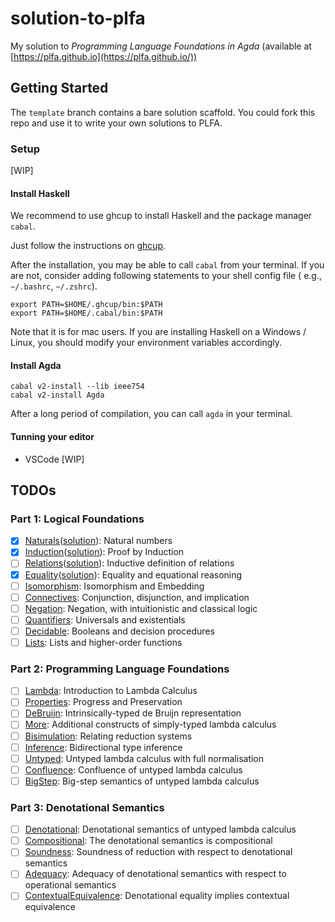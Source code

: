 # solution-to-plfa

My solution to _Programming Language Foundations in Agda_ (available at [https://plfa.github.io](https://plfa.github.io/))

## Getting Started

The `template` branch contains a bare solution scaffold. You could fork this repo and use it to write your own solutions to PLFA.

### Setup

[WIP]

#### Install Haskell

We recommend to use ghcup to install Haskell and the package manager `cabal`.

Just follow the instructions on [ghcup](https://www.haskell.org/ghcup/).

After the installation, you may be able to call `cabal` from your terminal. If you are not, consider adding following statements to your shell config file ( e.g., `~/.bashrc`, `~/.zshrc`).

```
export PATH=$HOME/.ghcup/bin:$PATH
export PATH=$HOME/.cabal/bin:$PATH
```

Note that it is for mac users. If you are installing Haskell on a Windows / Linux, you should modify your environment variables accordingly.

#### Install Agda

```
cabal v2-install --lib ieee754
cabal v2-install Agda
```

After a long period of compilation, you can call `agda` in your terminal.

#### Tunning your editor

- VSCode [WIP]

## TODOs

### Part 1: Logical Foundations

- [x] [Naturals](https://plfa.github.io/Naturals/)([solution](./solution/part1/Naturals.lagda.md)): Natural numbers
- [x] [Induction](https://plfa.github.io/Induction/)([solution](./solution/part1/Induction.lagda.md)): Proof by Induction
- [ ] [Relations](https://plfa.github.io/Relations/)([solution](./solution/part1/Relations.lagda.md)): Inductive definition of relations
- [x] [Equality](https://plfa.github.io/Equality/)([solution](./solution/part1/Equality.lagda.md)): Equality and equational reasoning
- [ ] [Isomorphism](https://plfa.github.io/Isomorphism/): Isomorphism and Embedding
- [ ] [Connectives](https://plfa.github.io/Connectives/): Conjunction, disjunction, and implication
- [ ] [Negation](https://plfa.github.io/Negation/): Negation, with intuitionistic and classical logic
- [ ] [Quantifiers](https://plfa.github.io/Quantifiers/): Universals and existentials
- [ ] [Decidable](https://plfa.github.io/Decidable/): Booleans and decision procedures
- [ ] [Lists](https://plfa.github.io/Lists/): Lists and higher-order functions

### Part 2: Programming Language Foundations

- [ ] [Lambda](https://plfa.github.io/Lambda/): Introduction to Lambda Calculus
- [ ] [Properties](https://plfa.github.io/Properties/): Progress and Preservation
- [ ] [DeBruijn](https://plfa.github.io/DeBruijn/): Intrinsically-typed de Bruijn representation
- [ ] [More](https://plfa.github.io/More/): Additional constructs of simply-typed lambda calculus
- [ ] [Bisimulation](https://plfa.github.io/Bisimulation/): Relating reduction systems
- [ ] [Inference](https://plfa.github.io/Inference/): Bidirectional type inference
- [ ] [Untyped](https://plfa.github.io/Untyped/): Untyped lambda calculus with full normalisation
- [ ] [Confluence](https://plfa.github.io/Confluence/): Confluence of untyped lambda calculus
- [ ] [BigStep](https://plfa.github.io/BigStep/): Big-step semantics of untyped lambda calculus

### Part 3: Denotational Semantics

- [ ] [Denotational](https://plfa.github.io/Denotational/): Denotational semantics of untyped lambda calculus
- [ ] [Compositional](https://plfa.github.io/Compositional/): The denotational semantics is compositional
- [ ] [Soundness](https://plfa.github.io/Soundness/): Soundness of reduction with respect to denotational semantics
- [ ] [Adequacy](https://plfa.github.io/Adequacy/): Adequacy of denotational semantics with respect to operational semantics
- [ ] [ContextualEquivalence](https://plfa.github.io/ContextualEquivalence/): Denotational equality implies contextual equivalence